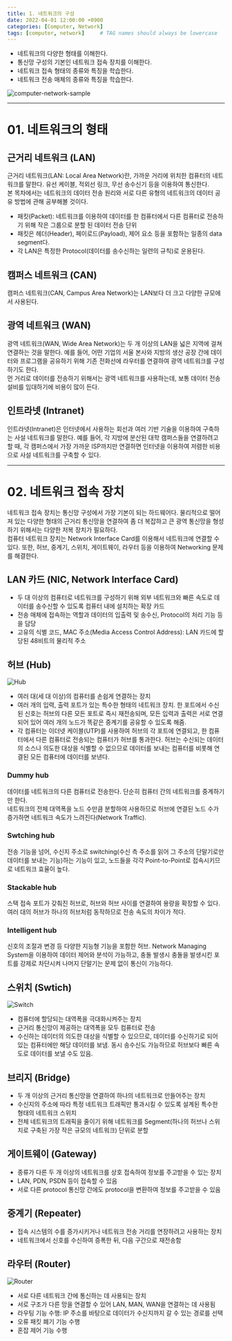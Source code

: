 ```yaml
---
title: 1. 네트워크의 구성
date: 2022-04-01 12:00:00 +0900
categories: [Computer, Network]
tags: [computer, network]     # TAG names should always be lowercase
---
```


* 네트워크의 다양한 형태를 이해한다.
* 통신망 구성의 기본인 네트워크 접속 장치를 이해한다.
* 네트워크 접속 형태의 종류와 특징을 학습한다.
* 네트워크 전송 매체의 종류와 특징을 학습한다.
   
![computer-network-sample](/assets/img/posts-images/network/network01-1.png)
   
---   
# 01. 네트워크의 형태  
## 근거리 네트워크 (LAN)
근거리 네트워크(LAN: Local Area Network)란, 가까운 거리에 위치한 컴퓨터의 네트워크를 말한다. 유선 케이블, 적외선 링크, 무선 송수신기 등을 이용하여 통신한다.  
본 목차에서는 네트워크의 데이터 전송 원리와 서로 다른 유형의 네트워크의 데이터 공유 방법에 관해 공부해볼 것이다.
   
* 패킷(Packet): 네트워크를 이용하여 데이터를 한 컴퓨터에서 다른 컴퓨터로 전송하기 위해 작은 그룹으로 분할 된 데이터 전송 단위
* 패킷은 헤더(Header), 페이로드(Payload), 제어 요소 등을 포함하는 일종의 data segment다.
* 각 LAN은 특정한 Protocol(데이터를 송수신하는 일련의 규칙)로 운용된다.
   
## 캠퍼스 네트워크 (CAN)
캠퍼스 네트워크(CAN, Campus Area Network)는 LAN보다 더 크고 다양한 규모에서 사용된다.

## 광역 네트워크 (WAN)
광역 네트워크(WAN, Wide Area Network)는 두 개 이상의 LAN을 넓은 지역에 걸쳐 연결하는 것을 말한다. 예를 들어, 어떤 기업의 서울 본사와 지방의 생산 공장 간에 데이터와 프로그램을 공유하기 위해 기존 전화선에 라우터를 연결하여 광역 네트워크를 구성하기도 한다.  
먼 거리로 데이터를 전송하기 위해서는 광역 네트워크를 사용하는데, 보통 데이터 전송 설비를 임대하기에 비용이 많이 든다.

## 인트라넷 (Intranet)
인트라넷(Intranet)은 인터넷에서 사용하는 회선과 여러 기반 기술을 이용하여 구축하는 사설 네트워크를 말한다. 예를 들어, 각 지방에 분산된 대학 캠퍼스들을 연결하려고 할 때, 각 캠퍼스에서 가장 가까운 ISP까지만 연결하면 인터넷을 이용하여 저렴한 비용으로 사설 네트워크를 구축할 수 있다.
   
---  
# 02. 네트워크 접속 장치
네트워크 접속 장치는 통신망 구성에서 가장 기본이 되는 하드웨어다. 물리적으로 떨어져 있는 다양한 형태의 근거리 통신망을 연결하여 좀 더 복잡하고 큰 광역 통신망을 형성하기 위해서는 다양한 저복 장치가 필요하다.  
컴퓨터 네트워크 장치는 Network Interface Card를 이용해서 네트워크에 연결할 수 있다. 또한, 허브, 중계기, 스위치, 게이트웨이, 라우터 등을 이용하여 Networking 문제를 해결한다.  


## LAN 카드 (NIC, Network Interface Card)
* 두 대 이상의 컴퓨터로 네트워크를 구성하기 위해 외부 네트워크와 빠른 속도로 데이터를 송수신할 수 있도록 컴퓨터 내에 설치하는 확장 카드
* 전송 매체에 접속하는 역할과 데이터의 입출력 및 송수신, Protocol의 처리 기능 등을 담당
* 고유의 식별 코드, MAC 주소(Media Access Control Address): LAN 카드에 할당된 48비트의 물리적 주소


## 허브 (Hub)  
![Hub](/assets/img/posts-images/network/network01-2.png)  
  
* 여러 대(세 대 이상)의 컴퓨터를 손쉽게 연결하는 장치
* 여러 개의 입력, 출력 포트가 있는 특수한 형태의 네트워크 장치. 한 포트에서 수신된 신호는 허브의 다른 모든 포트로 즉시 재전송되며, 모든 입력과 출력은 서로 연결되어 있어 여러 개의 노드가 똑같은 중계기를 공유할 수 있도록 해줌.
* 각 컴퓨터는 이더넷 케이블(UTP)를 사용하여 허브의 각 포트에 연결되고, 한 컴퓨터에서 다른 컴퓨터로 전송되는 컴퓨터가 허브를 통과한다. 허브는 수신되는 데이터의 소스나 의도한 대상을 식별할 수 없으므로 데이터를 보내는 컴퓨터를 비롯해 연결된 모든 컴퓨터에 데이터를 보낸다.    
### **Dummy hub**
데이터를 네트워크의 다른 컴퓨터로 전송한다. 단순히 컴퓨터 간의 네트워크를 중계하기만 한다.  
네트워크의 전체 대역폭을 노드 수만큼 분할하여 사용하므로 허브에 연결된 노드 수가 증가하면 네트워크 속도가 느려진다(Network Traffic).
### **Swtching hub**
전송 기능을 넘어, 수신지 주소로 switching(수신 측 주소를 읽어 그 주소의 단말기로만 데이터를 보내는 기능)하는 기능이 있고, 노드들을 각각 Point-to-Point로 접속시키므로 네트워크 효율이 높다.
### **Stackable hub**
스택 접속 포트가 갖춰진 허브로, 허브와 허브 사이를 연결하여 용량을 확장할 수 있다. 여러 대의 허브가 하나의 허브처럼 동작하므로 전송 속도의 차이가 적다.
### **Intelligent hub**
신호의 조절과 변경 등 다양한 지능형 기능을 포함한 허브. Network Managing System을 이용하여 데이터 제어와 분석이 가능하고, 충돌 발생시 충돌을 발생시킨 포트를 강제로 차단시켜 나머지 단말기는 문제 없이 통신이 가능하다.


## 스위치 (Swtich)
![Switch](../assets/img/posts-images/network/network01-3.png)
  
* 컴퓨터에 할당되는 대역폭을 극대화시켜주는 장치
* 근거리 통신망이 제공하는 대역폭을 모두 컴퓨터로 전송
* 수신하는 데이터의 의도한 대상을 식별할 수 있으므로, 데이터를 수신하기로 되어 있는 컴퓨터에만 해당 데이터를 보냄. 동시 송수신도 가능하므로 허브보다 빠른 속도로 데이터를 보낼 수도 있음.


## 브리지 (Bridge)
* 두 개 이상의 근거리 통신망을 연결하여 하나의 네트워크로 만들어주는 장치
* 수신지의 주소에 따라 특정 네트워크 트래픽만 통과시킬 수 있도록 설계된 특수한 형태의 네트워크 스위치
* 전체 네트워크의 트래픽을 줄이기 위해 네트워크를 Segment(하나의 허브나 스위치로 구축된 가장 작은 규모의 네트워크) 단위로 분할

## 게이트웨이 (Gateway)
* 종류가 다른 두 개 이상의 네트워크를 상호 접속하여 정보를 주고받을 수 있는 장치
* LAN, PDN, PSDN 등이 접속할 수 있음
* 서로 다른 protocol 통신망 간에도 protocol을 변환하여 정보를 주고받을 수 있음

## 중계기 (Repeater)
* 접속 시스템의 수를 증가시키거나 네트워크 전송 거리를 연장하려고 사용하는 장치
* 네트워크에서 신호를 수신하여 증폭한 뒤, 다음 구간으로 재전송함

## 라우터 (Router)
<img src="/assets/img/posts-images/network/network01-4.png" alt="Router"/>
  
* 서로 다른 네트워크 간에 통신하는 데 사용되는 장치
* 서로 구조가 다른 망을 연결할 수 있어 LAN, MAN, WAN을 연결하는 데 사용됨
* 라우팅 기능 수행: IP 주소를 바탕으로 데이터가 수신지까지 갈 수 있는 경로를 선택
* 오류 패킷 폐기 기능 수행
* 혼잡 제어 기능 수행
